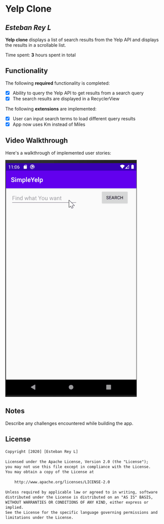 # Yelp Clone 

## *Esteban Rey L*

**Yelp clone** displays a list of search results from the Yelp API and displays the results in a scrollable list. 

Time spent: **3** hours spent in total

## Functionality 

The following **required** functionality is completed:

* [X] Ability to query the Yelp API to get results from a search query
* [X] The search results are displayed in a RecyclerView

The following **extensions** are implemented:

* [X] User can input search terms to load different query results
* [X] App now uses Km instead of Miles

## Video Walkthrough

Here's a walkthrough of implemented user stories:

<img src='https://github.com/estebanreyl/SimpleYelp/blob/master/simpleYelp.gif' title='Video Walkthrough' width='' alt='Video Walkthrough' />

## Notes

Describe any challenges encountered while building the app.

## License

    Copyright [2020] [Esteban Rey L]

    Licensed under the Apache License, Version 2.0 (the "License");
    you may not use this file except in compliance with the License.
    You may obtain a copy of the License at

        http://www.apache.org/licenses/LICENSE-2.0

    Unless required by applicable law or agreed to in writing, software
    distributed under the License is distributed on an "AS IS" BASIS,
    WITHOUT WARRANTIES OR CONDITIONS OF ANY KIND, either express or implied.
    See the License for the specific language governing permissions and
    limitations under the License.
